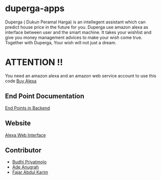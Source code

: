 # duperga-apps

Duperga ( Dukun Peramal Harga) is an intellegent assistant which can predict house price in the future for you. Duperga use amazon alexa as interface between user and the smart machine. It takes your wishlist and give you money management advices to make your wish come true. Together with Duperga, Your wish will not just a dream.

# ATTENTION !!
You need an amazon alexa and an amazon web service account to use this code [Buy Alexa](https://www.amazon.com/dp/B01DFKC2SO/ref=fs_ods_fs_aucc_bt)

## End Point Documentation

[End Points in Backend](http://duperga-docs-api.s3-website-us-west-2.amazonaws.com/)

## Website

[Alexa Web Interface](http://duperga.tk/home)

## Contributor

- [Budhi Priyatmojo](https://github.com/budhip)
- [Ade Anugrah](https://github.com/adeanugerah89)
- [Fajar Abdul Karim](https://github.com/fajarkarim)
